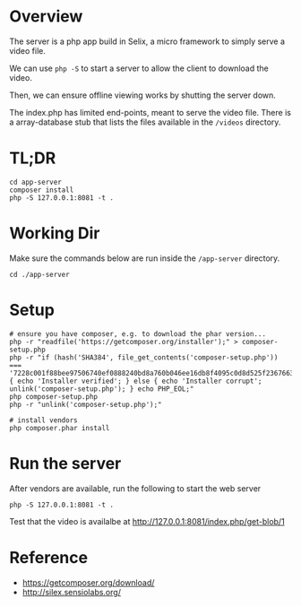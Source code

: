 Overview
========

The server is a php app build in Selix, a micro framework to simply serve a video file.

We can use `php -S` to start a server to allow the client to download the video.

Then, we can ensure offline viewing works by shutting the server down.

The index.php has limited end-points, meant to serve the video file. There is a array-database stub that
lists the files available in the `/videos` directory.

TL;DR
=====

    cd app-server
    composer install
    php -S 127.0.0.1:8081 -t .

Working Dir
===========

Make sure the commands below are run inside the `/app-server` directory.

    cd ./app-server

Setup
=====

    # ensure you have composer, e.g. to download the phar version...
    php -r "readfile('https://getcomposer.org/installer');" > composer-setup.php
    php -r "if (hash('SHA384', file_get_contents('composer-setup.php')) === '7228c001f88bee97506740ef0888240bd8a760b046ee16db8f4095c0d8d525f2367663f22a46b48d072c816e7fe19959') { echo 'Installer verified'; } else { echo 'Installer corrupt'; unlink('composer-setup.php'); } echo PHP_EOL;"
    php composer-setup.php
    php -r "unlink('composer-setup.php');"

    # install vendors
    php composer.phar install

Run the server
==============

After vendors are available, run the following to start the web server

    php -S 127.0.0.1:8081 -t .

Test that the video is availalbe at http://127.0.0.1:8081/index.php/get-blob/1

Reference
=========

- https://getcomposer.org/download/
- http://silex.sensiolabs.org/


